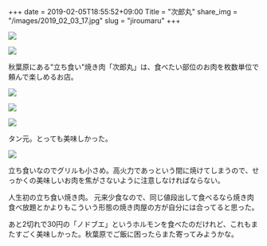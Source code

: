 +++
date  = 2019-02-05T18:55:52+09:00
Title = "次郎丸"
share_img = "/images/2019_02_03_17.jpg"
slug = "jiroumaru"
+++

![](/images/2019_02_03_15.jpg)

![](/images/2019_02_03_16.jpg)
<p class="caption">秋葉原にある"立ち食い"焼き肉「次郎丸」は、食べたい部位のお肉を枚数単位で頼んで楽しめるお店。</p>

![](/images/2019_02_03_17.jpg)

![](/images/2019_02_03_18.jpg)

![](/images/2019_02_03_19.jpg)
<p class="caption">タン元。とっても美味しかった。</p>

![](/images/2019_02_03_20.jpg)
<p class="caption">立ち食いなのでグリルも小さめ。高火力であっという間に焼けてしまうので、せっかくの美味しいお肉を焦がさないように注意しなければならない。</p>

人生初の立ち食い焼き肉。
元来少食なので、同じ値段出して食べるなら焼き肉食べ放題とかよりもこういう形態の焼き肉屋の方が自分には合ってると思った。

あと2切れで30円の「ノドブエ」というホルモンを食べたのだけれど、これもまたすごく美味しかった。秋葉原でご飯に困ったらまた寄ってみようかな。